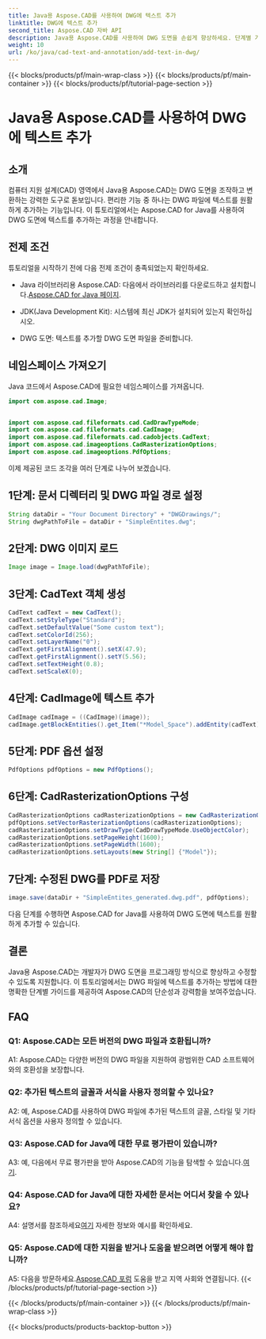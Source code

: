 ```yaml
---
title: Java용 Aspose.CAD를 사용하여 DWG에 텍스트 추가
linktitle: DWG에 텍스트 추가
second_title: Aspose.CAD 자바 API
description: Java용 Aspose.CAD를 사용하여 DWG 도면을 손쉽게 향상하세요. 단계별 가이드를 통해 원활하게 텍스트를 추가하세요.
weight: 10
url: /ko/java/cad-text-and-annotation/add-text-in-dwg/
---
```


{{< blocks/products/pf/main-wrap-class >}}
{{< blocks/products/pf/main-container >}}
{{< blocks/products/pf/tutorial-page-section >}}

# Java용 Aspose.CAD를 사용하여 DWG에 텍스트 추가

## 소개

컴퓨터 지원 설계(CAD) 영역에서 Java용 Aspose.CAD는 DWG 도면을 조작하고 변환하는 강력한 도구로 돋보입니다. 편리한 기능 중 하나는 DWG 파일에 텍스트를 원활하게 추가하는 기능입니다. 이 튜토리얼에서는 Aspose.CAD for Java를 사용하여 DWG 도면에 텍스트를 추가하는 과정을 안내합니다.

## 전제 조건

튜토리얼을 시작하기 전에 다음 전제 조건이 충족되었는지 확인하세요.

-  Java 라이브러리용 Aspose.CAD: 다음에서 라이브러리를 다운로드하고 설치합니다.[Aspose.CAD for Java 페이지](https://releases.aspose.com/cad/java/).

- JDK(Java Development Kit): 시스템에 최신 JDK가 설치되어 있는지 확인하십시오.

- DWG 도면: 텍스트를 추가할 DWG 도면 파일을 준비합니다.

## 네임스페이스 가져오기

Java 코드에서 Aspose.CAD에 필요한 네임스페이스를 가져옵니다.

```java
import com.aspose.cad.Image;


import com.aspose.cad.fileformats.cad.CadDrawTypeMode;
import com.aspose.cad.fileformats.cad.CadImage;
import com.aspose.cad.fileformats.cad.cadobjects.CadText;
import com.aspose.cad.imageoptions.CadRasterizationOptions;
import com.aspose.cad.imageoptions.PdfOptions;
```

이제 제공된 코드 조각을 여러 단계로 나누어 보겠습니다.

## 1단계: 문서 디렉터리 및 DWG 파일 경로 설정

```java
String dataDir = "Your Document Directory" + "DWGDrawings/";
String dwgPathToFile = dataDir + "SimpleEntites.dwg";
```

## 2단계: DWG 이미지 로드

```java
Image image = Image.load(dwgPathToFile);
```

## 3단계: CadText 객체 생성

```java
CadText cadText = new CadText();
cadText.setStyleType("Standard");
cadText.setDefaultValue("Some custom text");
cadText.setColorId(256);
cadText.setLayerName("0");
cadText.getFirstAlignment().setX(47.9);
cadText.getFirstAlignment().setY(5.56);
cadText.setTextHeight(0.8);
cadText.setScaleX(0);
```

## 4단계: CadImage에 텍스트 추가

```java
CadImage cadImage = ((CadImage)(image));
cadImage.getBlockEntities().get_Item("*Model_Space").addEntity(cadText);
```

## 5단계: PDF 옵션 설정

```java
PdfOptions pdfOptions = new PdfOptions();
```

## 6단계: CadRasterizationOptions 구성

```java
CadRasterizationOptions cadRasterizationOptions = new CadRasterizationOptions();
pdfOptions.setVectorRasterizationOptions(cadRasterizationOptions);
cadRasterizationOptions.setDrawType(CadDrawTypeMode.UseObjectColor);
cadRasterizationOptions.setPageHeight(1600);
cadRasterizationOptions.setPageWidth(1600);
cadRasterizationOptions.setLayouts(new String[] {"Model"});
```

## 7단계: 수정된 DWG를 PDF로 저장

```java
image.save(dataDir + "SimpleEntites_generated.dwg.pdf", pdfOptions);
```

다음 단계를 수행하면 Aspose.CAD for Java를 사용하여 DWG 도면에 텍스트를 원활하게 추가할 수 있습니다.

## 결론

Java용 Aspose.CAD는 개발자가 DWG 도면을 프로그래밍 방식으로 향상하고 수정할 수 있도록 지원합니다. 이 튜토리얼에서는 DWG 파일에 텍스트를 추가하는 방법에 대한 명확한 단계별 가이드를 제공하여 Aspose.CAD의 단순성과 강력함을 보여주었습니다.

## FAQ

### Q1: Aspose.CAD는 모든 버전의 DWG 파일과 호환됩니까?

A1: Aspose.CAD는 다양한 버전의 DWG 파일을 지원하여 광범위한 CAD 소프트웨어와의 호환성을 보장합니다.

### Q2: 추가된 텍스트의 글꼴과 서식을 사용자 정의할 수 있나요?

A2: 예, Aspose.CAD를 사용하여 DWG 파일에 추가된 텍스트의 글꼴, 스타일 및 기타 서식 옵션을 사용자 정의할 수 있습니다.

### Q3: Aspose.CAD for Java에 대한 무료 평가판이 있습니까?

 A3: 예, 다음에서 무료 평가판을 받아 Aspose.CAD의 기능을 탐색할 수 있습니다.[여기](https://releases.aspose.com/).

### Q4: Aspose.CAD for Java에 대한 자세한 문서는 어디서 찾을 수 있나요?

 A4: 설명서를 참조하세요[여기](https://reference.aspose.com/cad/java/) 자세한 정보와 예시를 확인하세요.

### Q5: Aspose.CAD에 대한 지원을 받거나 도움을 받으려면 어떻게 해야 합니까?

A5: 다음을 방문하세요.[Aspose.CAD 포럼](https://forum.aspose.com/c/cad/19) 도움을 받고 지역 사회와 연결됩니다.
{{< /blocks/products/pf/tutorial-page-section >}}

{{< /blocks/products/pf/main-container >}}
{{< /blocks/products/pf/main-wrap-class >}}

{{< blocks/products/products-backtop-button >}}
